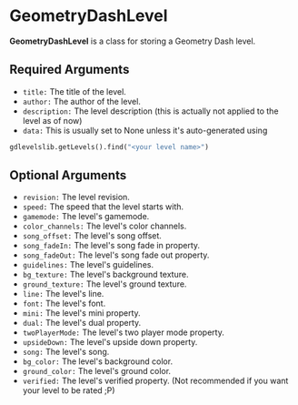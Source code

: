 # GeometryDashLevel
**GeometryDashLevel** is a class for storing a Geometry Dash level.

## Required Arguments
- `title:` The title of the level.
- `author:` The author of the level.
- `description:` The level description (this is actually not applied to the level as of now)
- `data:` This is usually set to None unless it's auto-generated using 
```python 
gdlevelslib.getLevels().find("<your level name>")
```

## Optional Arguments
- `revision:` The level revision.
- `speed:` The speed that the level starts with.
- `gamemode:` The level's gamemode.
- `color_channels:` The level's color channels.
- `song_offset:` The level's song offset.
- `song_fadeIn:` The level's song fade in property.
- `song_fadeOut:` The level's song fade out property.
- `guidelines:` The level's guidelines.
- `bg_texture:` The level's background texture.
- `ground_texture:` The level's ground texture.
- `line:` The level's line.
- `font:` The level's font.
- `mini:` The level's mini property.
- `dual:` The level's dual property.
- `twoPlayerMode:` The level's two player mode property.
- `upsideDown:` The level's upside down property.
- `song:` The level's song.
- `bg_color:` The level's background color.
- `ground_color:` The level's ground color.
- `verified:` The level's verified property. (Not recommended if you want your level to be rated ;P)